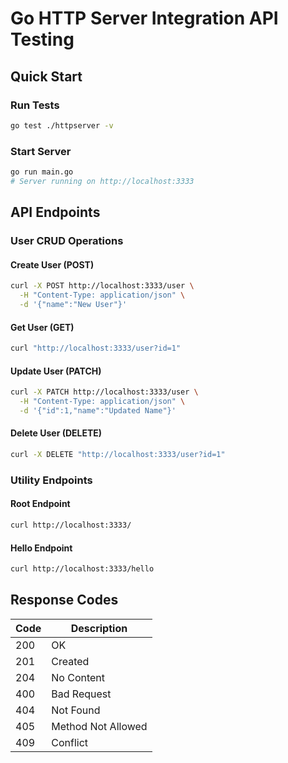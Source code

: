 # Go HTTP Server Integration API Testing

## Quick Start

### Run Tests
```bash
go test ./httpserver -v
```

### Start Server
```bash
go run main.go
# Server running on http://localhost:3333
```

## API Endpoints

### User CRUD Operations

#### Create User (POST)
```bash
curl -X POST http://localhost:3333/user \
  -H "Content-Type: application/json" \
  -d '{"name":"New User"}'
```

#### Get User (GET)
```bash
curl "http://localhost:3333/user?id=1"
```

#### Update User (PATCH)
```bash
curl -X PATCH http://localhost:3333/user \
  -H "Content-Type: application/json" \
  -d '{"id":1,"name":"Updated Name"}'
```

#### Delete User (DELETE)
```bash
curl -X DELETE "http://localhost:3333/user?id=1"
```

### Utility Endpoints

#### Root Endpoint
```bash
curl http://localhost:3333/
```

#### Hello Endpoint
```bash
curl http://localhost:3333/hello
```

## Response Codes

| Code | Description         |
|------|---------------------|
| 200  | OK                  |
| 201  | Created             |
| 204  | No Content          |
| 400  | Bad Request         |
| 404  | Not Found           |
| 405  | Method Not Allowed  |
| 409  | Conflict            |
